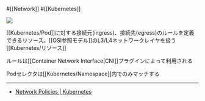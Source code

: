 #[[Network]] #[[Kubernetes]]

![](https://github.com/kubernetes/community/raw/master/icons/png/resources/labeled/netpol-128.png)

[[Kubernetes/Pod]]に対する接続元(ingress)、接続先(egress)のルールを定義できるリソース。[[OSI参照モデル]]のL3/L4ネットワークレイヤを扱う[[Kubernetes/リソース]]

ルールは[[Container Network Interface|CNI]]プラグインによって利用される

Podセレクタは[[Kubernetes/Namespace]]内でのみマッチする

---

- [Network Policies | Kubernetes](https://kubernetes.io/docs/concepts/services-networking/network-policies/)
